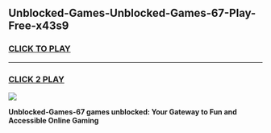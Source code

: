 
## Unblocked-Games-Unblocked-Games-67-Play-Free-x43s9
<h3>
<a href="https://premium76.site?title=Unblocked-Games-67&ref=10A">CLICK TO PLAY</a></h3>
<hr>

<h3>
<a href="https://premium76.site?title=Unblocked-Games-67&ref=10A">CLICK 2 PLAY</a>
  
</h3>

<a href="https://premium76.site?title=Unblocked-Games-67&ref=10A"><img src="https://clearcache.store/games.png"></a>


**Unblocked-Games-67 games unblocked: Your Gateway to Fun and Accessible Online Gaming**
